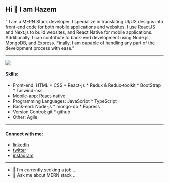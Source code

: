## Hi 👋 I am Hazem
" I am a MERN Stack developer. I specialize in translating UI/UX designs into front-end code for both mobile applications and websites. I use ReactJS and Next.js to build websites, and React Native for mobile applications. Additionally, I can contribute to back-end development using Node.js, MongoDB, and Express. Finally, I am capable of handling any part of the development process with ease.”

---
 ![](https://wallpapercave.com/wp/wp8725091.jpg)
 #### Skills:
 * Front-end:   HTML  * CSS  * React-js  * Redux & Redux-toolkit  * BootStrap  * Tailwind-css
 * Mobile-app:  React-native
 * Programming Languages: JavaScript  * TypeScript 
 * Back-end:    Node-js  * mongo-db  * Express
 * Version Control:   git  * github
 * Other:     Agile 
---
#### Connect with me:
* [linkedIn](https://www.linkedin.com/in/hazem-alsaqaan-53b498174/)
* [twitter](https://twitter.com/HazemAlsaqaan)
* [instagram](https://www.instagram.com/hazem.alsaqaan/)

---
- 🔭 I’m currently seeking a job ...
- 💬 Ask me about MERN stack ...

<!--
- 🔭 I’m currently seeking a job ...
- 👯 I’m looking to collaborate on ...
- 🤔 I’m looking for help with ...
- 💬 Ask me about frontend ...
- 📫 How to reach me: ...
- 😄 Pronouns: ...
- ⚡ Fun fact: ...
-->

